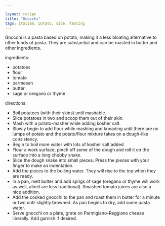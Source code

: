 ```yaml
---

layout: recipe
title: "Gnocchi"
tags: italian, potato, side, fasting
---
```


Gnocchi is a pasta based on potato, making it a less bloating alternative to other kinds of pasta.
They are substantial and can be roasted in butter and other ingredients.

ingredients:
- potatoes
- flour
- tomato
- parmesan
- butter
- sage or oregano or thyme

directions:
- Boil potatoes (with their skins) until mashable.
- Slice potatoes in two and scoop them out of their skin.
- Mash with a potato-masher while adding kosher salt.
- Slowly begin to add flour while mashing and kneading until there are no lumps of potato and the potato/flour mixture takes on a dough-like consistency.
- Begin to boil more water with lots of kosher salt added.
- Flour a work surface, pinch off some of the dough and roll it on the surface into a long chubby snake.
- Slice the dough snake into small pieces. Press the pieces with your finger to make an indentation.
- Add the pieces to the boiling water. They will rise to the top when they are ready.
- In a pan, melt butter and add sprigs of sage (oregano or thyme will work as well, albeit are less traditional). Smashed tomato juices are also a nice addition.
- Add the cooked gnocchi to the pan and roast them in butter for a minute or two until slightly browned. As pan begins to dry, add some pasta water.
- Serve gnocchi on a plate, grate on Parmigiano-Reggiano cheese liberally. Add garnish if desired.
